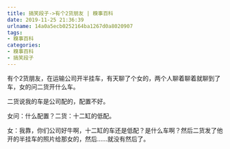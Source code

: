 ```yaml
---
title: 搞笑段子->有个2货朋友 | 糗事百科
date: 2019-11-25 21:36:39
urlname: 14a0a5ecb0252164ba1267d0a8020907
tags: 
- 糗事百科
categories:
- 糗事百科
- 搞笑段子
---
```

有个2货朋友，在运输公司开半挂车，有天聊了个女的，两个人聊着聊着就聊到了车，女的问二货开什么车。

二货说我的车是公司配的，配置不好。

女问：什么配置？二货：十二缸的低配。

女：我靠，你们公司好牛啊，十二缸的车还是低配？是什么车啊？然后二货发了他开的半挂车的照片给那女的，然后……就没有然后了。


